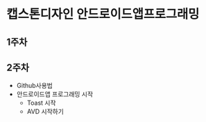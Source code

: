 # 캡스톤디자인 안드로이드앱프로그래밍

## 1주차

## 2주차
  - Github사용법
  - 안드로이드앱 프로그래밍 시작
    - Toast 시작
    - AVD 시작하기
      
